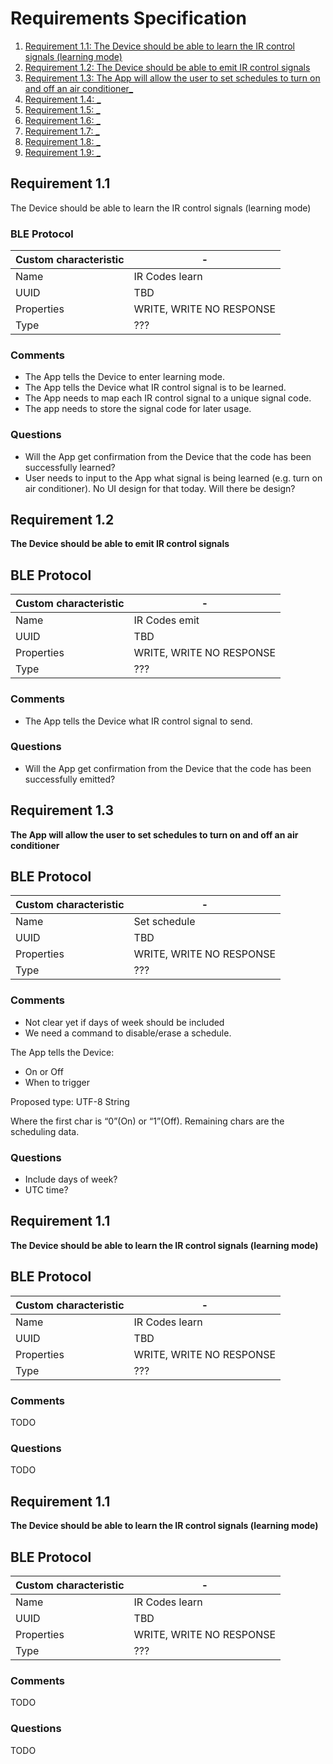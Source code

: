 # Requirements Specification

1. [ Requirement 1.1: The Device should be able to learn the IR control signals (learning mode) ](#req1.1)
2. [ Requirement 1.2: The Device should be able to emit IR control signals ](#req1.2)
3. [ Requirement 1.3: The App will allow the user to set schedules to turn on and off an air conditioner_](#req1.3)
4. [ Requirement 1.4: _](#req1.4)
5. [ Requirement 1.5: _](#req1.5)
6. [ Requirement 1.6: _](#req1.6)
7. [ Requirement 1.7: _](#req1.7)
8. [ Requirement 1.8: _](#req1.8)
9. [ Requirement 1.9: _](#req1.9)

## Requirement 1.1 <a name="req1.1"></a>
The Device should be able to learn the IR control signals (learning mode)

### BLE Protocol

Custom characteristic | -
--- | ---
Name | IR Codes learn
UUID | TBD
Properties | WRITE, WRITE NO RESPONSE
Type | ???

### Comments
- The App tells the Device to enter learning mode.
- The App tells the Device what IR control signal is to be learned.
- The App needs to map each IR control signal to a unique signal code.
- The app needs to store the signal code for later usage.

### Questions
- Will the App get confirmation from the Device that the code has been successfully learned?
- User needs to input to the App what signal is being learned (e.g. turn on air conditioner). No UI design for that today. Will there be design?

## Requirement 1.2 <a name="req1.2"></a>
**The Device should be able to emit IR control signals**

## BLE Protocol

Custom characteristic | -
--- | ---
Name | IR Codes emit
UUID | TBD
Properties | WRITE, WRITE NO RESPONSE
Type | ???

### Comments
- The App tells the Device what IR control signal to send.

### Questions
- Will the App get confirmation from the Device that the code has been successfully emitted?

## Requirement 1.3 <a name="req1.3"></a>
**The App will allow the user to set schedules to turn on and off an air conditioner**

## BLE Protocol

Custom characteristic | -
--- | ---
Name | Set schedule
UUID | TBD
Properties | WRITE, WRITE NO RESPONSE
Type | ???

### Comments

- Not clear yet if days of week should be included
- We need a command to disable/erase a schedule.

The App tells the Device:
- On or Off
- When to trigger

Proposed type: UTF-8 String

Where the first char is “0”(On) or “1”(Off). Remaining chars are the scheduling data.

### Questions
- Include days of week?
- UTC time?

## Requirement 1.1
**The Device should be able to learn the IR control signals (learning mode)**

## BLE Protocol

Custom characteristic | -
--- | ---
Name | IR Codes learn
UUID | TBD
Properties | WRITE, WRITE NO RESPONSE
Type | ???

### Comments
TODO

### Questions
TODO









## Requirement 1.1
**The Device should be able to learn the IR control signals (learning mode)**

## BLE Protocol

Custom characteristic | -
--- | ---
Name | IR Codes learn
UUID | TBD
Properties | WRITE, WRITE NO RESPONSE
Type | ???

### Comments
TODO

### Questions
TODO

